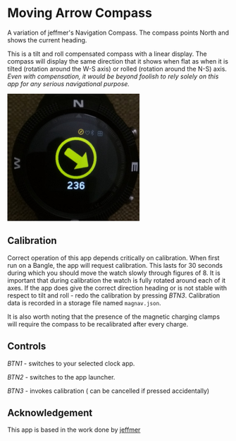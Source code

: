 # Moving Arrow Compass

A variation of jeffmer's Navigation Compass.  The compass points
North and shows the current heading.

This is a tilt and roll compensated compass with a linear
display. The compass will display the same direction that it shows
when flat as when it is tilted (rotation around the W-S axis) or
rolled (rotation around the N-S) axis. *Even with compensation, it
would be beyond foolish to rely solely on this app for any serious
navigational purpose.*

![](arrow_screenshot.jpg)

## Calibration

Correct operation of this app depends critically on calibration. When
first run on a Bangle, the app will request calibration. This lasts
for 30 seconds during which you should move the watch slowly through
figures of 8. It is important that during calibration the watch is
fully rotated around each of it axes. If the app does give the
correct direction heading or is not stable with respect to tilt and
roll - redo the calibration by pressing *BTN3*. Calibration data is
recorded in a storage file named `magnav.json`.

It is also worth noting that the presence of the magnetic charging
clamps will require the compass to be recalibrated after every
charge.

## Controls

*BTN1* - switches to your selected clock app.

*BTN2* - switches to the app launcher.

*BTN3* - invokes calibration ( can be cancelled if pressed accidentally)


## Acknowledgement

This app is based in the work done by [jeffmer](https://github.com/jeffmer/JeffsBangleAppsDev)
